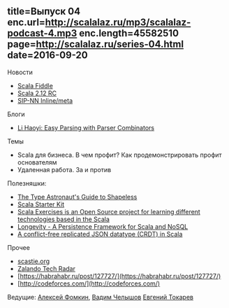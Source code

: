 title=Выпуск 04
enc.url=http://scalalaz.ru/mp3/scalalaz-podcast-4.mp3
enc.length=45582510
page=http://scalalaz.ru/series-04.html
date=2016-09-20
----
Новости

- [Scala Fiddle](https://scalafiddle.io)
- [Scala 2.12 RC](https://github.com/scala/scala/releases/tag/v2.12.0-RC1)
- [SIP-NN Inline/meta](https://github.com/scala/scala.github.com/pull/567)

Блоги

- [Li Haoyi: Easy Parsing with Parser Combinators](http://www.lihaoyi.com/post/EasyParsingwithParserCombinators.html)

Темы

- Scala для бизнеса. В чем профит? Как продемонстрировать профит основателям
- Удаленная работа. За и против

Полезняшки:

- [The Type Astronaut's Guide to Shapeless](https://github.com/davegurnell/shapeless-guide)
- [Scala Starter Kit](http://www.cakesolutions.net/teamblogs/scala-starter-kit)
- [Scala Exercises is an Open Source project for learning different technologies based in the Scala](https://www.scala-exercises.org)
- [Longevity - A Persistence Framework for Scala and NoSQL](http://longevityframework.github.io/longevity/)
- [A conflict-free replicated JSON datatype (CRDT) in Scala](https://github.com/fthomas/crjdt)

Прочее

- [scastie.org](http://scastie.org)
- [Zalando Tech Radar](https://zalando.github.io/tech-radar/)
- [https://habrahabr.ru/post/127727/](https://habrahabr.ru/post/127727/)
- [http://codeforces.com/](http://codeforces.com/)

Ведущие: [Алексей Фомкин](http://github.com/fomkin), [Вадим Челышов](http://github.com/dos65)
[Евгений Токарев](http://github.com/strobe)
